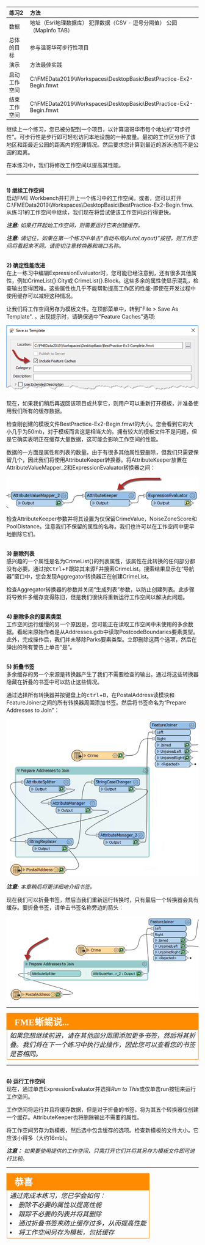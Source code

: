 |  练习2 |  方法 |
| :--- | :--- |
| 数据 | 地址（Esri地理数据库） 犯罪数据（CSV - 逗号分隔值） 公园（MapInfo TAB） |
| 总体的目标 | 参与温哥华可步行性项目 |
| 演示 | 方法最佳实践 |
| 启动工作空间 | C:\FMEData2019\Workspaces\DesktopBasic\BestPractice-Ex2-Begin.fmwt |
| 结束工作空间 | C:\FMEData2019\Workspaces\DesktopBasic\BestPractice-Ex2-Begin.fmwt |

继续上一个练习，您已被分配到一个项目，以计算温哥华市每个地址的“可步行性”。可步行性是步行即可轻松访问本地设施的一种度量。最初的工作区分析了该地区和距最近公园的距离内的犯罪情况。然后要求您计算到最近的游泳池而不是公园的距离。

在本练习中，我们将修改工作空间以提高其性能。

---

<br>**1) 继续工作空间**
<br>启动FME Workbench并打开上一个练习中的工作空间。或者，您可以打开
C:\FMEData2019\Workspaces\DesktopBasic\BestPractice-Ex2-Begin.fmw. 从练习1的工作空间中继续，我们现在将尝试使该工作空间运行得更快。

***注意:*** *如果打开起始工作空间，则需要运行它来创建缓存。*

***注意:*** *请记住，如果在第一个练习中单击“自动布局(AutoLayout)”按钮，则工作空间将看起来不同。请密切注意转换器和端口名称。*


<br>**2) 确定性能改进**
<br>在上一练习中编辑ExpressionEvaluator时，您可能已经注意到，还有很多其他属性，例如CrimeList{}.City或 CrimeList{}.Block。这些多余的属性使显示混乱，检查输出变得困难。这些属性也几乎不能帮助提高工作区的性能-即使在开发过程中使用缓存可以减轻这种情况。

让我们将工作空间另存为模板文件。在顶部菜单中，转到"File &gt; Save As Template". 。出现提示时，请确保选中"Feature Caches"选项:

![](./Images/Img5.219.Ex3.SaveCaches.png)


现在，如果我们稍后再返回该项目或共享它，则用户可以重新打开模板，并准备使用我们所有的缓存数据。

检查刚创建的模板文件BestPractice-Ex2-Begin.fmwt的大小。您会看到它的大小几乎为50mb，对于模板而言这是相当大的。拥有较大的模板文件不是问题，但是它确实表明正在缓存大量数据，这可能会影响工作空间的性能。

数据的一方面是属性和列表的数量。由于有很多其他属性要删除，但我们只需要保留几个，因此我们将使用AttributeKeeper转换器。将AttributeKeeper放置在AttributeValueMapper_2和ExpressionEvaluator转换器之间：

![](./Images/Img5.209.Ex2.AttributeKeeper.png)

检查AttributeKeeper参数并将其设置为仅保留CrimeValue，NoiseZoneScore和PoolDistance。注意我们不保留的属性的名称。我们也许可以在工作空间中更早地删除它们。

<br>**3) 删除列表**
<br>感兴趣的一个属性是名为CrimeList{}的列表属性，该属性在此转换的任何部分都没有必要。通过按<kbd>Ctrl</kbd>+<kbd>F</kbd>跟踪其来源F并搜索CrimeList。搜索结果显示在“导航器”窗口中，您会发现Aggregator转换器正在创建CrimeList。

检查Aggregator转换器的参数并关闭“生成列表”参数，以防止创建列表。此步骤将导致许多缓存变得陈旧，但是我们很快将重新运行工作空间以解决此问题。


<br>**4) 删除多余的要素类型**
<br>工作空间运行缓慢的另一个原因是，您可能正在读取工作空间中未使用的多余数据。看起来原始作者是从Addresses.gdb中读取PostcodeBoundaries要素类型。此外，完成操作后，我们并未移除Parks要素类型。立即删除这两个选项，然后在弹出的所有警告上单击“是”。


<br>**5) 折叠书签**
<br>多余缓存的另一个来源是转换器产生了我们不需要检查的输出。通过将这些转换器隐藏在折叠的书签中可以防止这些情况。

通过选择所有转换器并按键盘上的<kbd>ctrl</kbd>+<kbd>B</kbd>，在PostalAddress读模块和FeatureJoiner之间的所有转换器周围添加书签。然后将书签命名为“Prepare Addresses to Join”：

![](./Images/Img5.210.Ex2.AddABookmark.png)

***注意:*** *本章稍后将更详细地介绍书签。*

现在我们可以折叠书签，然后当我们重新运行转换时，只有最后一个转换器会具有缓存。要折叠书签，请单击书签名称旁边的箭头：

![](./Images/Img5.211.Ex2.CollapsedBookmarks.png)

---

<!--Tip Section-->

<table style="border-spacing: 0px">
<tr>
<td style="vertical-align:middle;background-color:darkorange;border: 2px solid darkorange">
<i class="fa fa-info-circle fa-lg fa-pull-left fa-fw" style="color:white;padding-right: 12px;vertical-align:text-top"></i>
<span style="color:white;font-size:x-large;font-weight: bold;font-family:serif">FME蜥蜴说...</span>
</td>
</tr>

<tr>
<td style="border: 1px solid darkorange">
<span style="font-family:serif; font-style:italic; font-size:larger">
如果您想继续前进，请在其他部分周围添加更多书签，然后将其折叠。我们将在下一个练习中执行此操作，因此您可以查看您的书签是否相同。
</td>
</tr>
</table>

---

<br>**6) 运行工作空间**
<br>现在，通过单击ExpressionEvaluator并选择*Run to This*或仅单击run按钮来运行工作空间。

工作空间将运行并且将缓存数据，但是对于折叠的书签，将为其五个转换器仅创建一个缓存。AttributeKeeper也将删除输出不需要的属性。

将工作空间另存为新模板，然后选中包含缓存的选项。检查新模板的文件大小。它应该小得多（大约16mb）。

***注意：***  *如果要使用提供的工作空间，只需打开它们并将其另存为模板文件即可进行比较*。


---

<!--Exercise Congratulations Section-->

<table style="border-spacing: 0px">
<tr>
<td style="vertical-align:middle;background-color:darkorange;border: 2px solid darkorange">
<i class="fa fa-thumbs-o-up fa-lg fa-pull-left fa-fw" style="color:white;padding-right: 12px;vertical-align:text-top"></i>
<span style="color:white;font-size:x-large;font-weight: bold;font-family:serif">恭喜</span>
</td>
</tr>

<tr>
<td style="border: 1px solid darkorange">
<span style="font-family:serif; font-style:italic; font-size:larger">
通过完成本练习，您已学会如何： 
<br>
<li>删除不必要的属性以提高性能</li>
<li>跟踪不必要的列表并将其删除</li>
<li>通过折叠书签来防止缓存过多，从而提高性能</li>
<li>将工作空间另存为模板，包括缓存</li></ul>
</span>
</td>
</tr>
</table>
